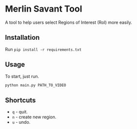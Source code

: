 # Merlin Savant Tool
A tool to help users select Regions of Interest (RoI) more easily.
## Installation
Run `pip install -r requirements.txt`
## Usage
To start, just run.
```Python
python main.py PATH_TO_VIDEO
```

## Shortcuts
- `q` - quit.
- `n` - create new region.
- `u` - undo.